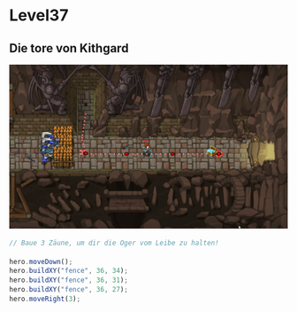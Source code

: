 # Level37
## Die tore von Kithgard
![Alt text](37.png)
```js
// Baue 3 Zäune, um dir die Oger vom Leibe zu halten!

hero.moveDown();
hero.buildXY("fence", 36, 34);
hero.buildXY("fence", 36, 31);
hero.buildXY("fence", 36, 27);
hero.moveRight(3);


